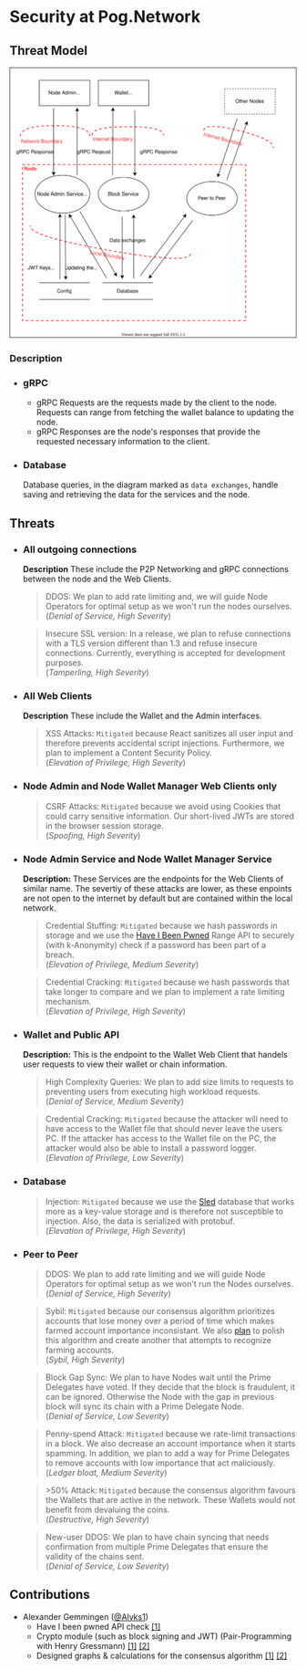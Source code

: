 # Security at Pog.Network

## Threat Model

![threat-model](threat.drawio.svg)

### **Description**

- ### gRPC

  - gRPC Requests are the requests made by the client to the node. Requests can range from fetching the wallet balance to updating the node.
  - gRPC Responses are the node's responses that provide the requested necessary information to the client.

- ### Database

  Database queries, in the diagram marked as `data exchanges`, handle saving and retrieving the data for the services and the node.

## Threats

- ### All outgoing connections

  **Description**
  These include the P2P Networking and gRPC connections between the node and the Web Clients.

  > DDOS: We plan to add rate limiting and, we will guide Node Operators for optimal setup as we won't run the nodes ourselves.
  > <br>(_Denial of Service, High Severity_)

  > Insecure SSL version: In a release, we plan to refuse connections with a TLS version different than 1.3 and refuse insecure connections. Currently, everything is accepted for development purposes.
  > <br> (_Tamperling, High Severity_)

- ### All Web Clients

  **Description**
  These include the Wallet and the Admin interfaces.

  > XSS Attacks: `Mitigated` because React sanitizes all user input and therefore prevents accidental script injections. Furthermore, we plan to implement a Content Security Policy.
  > <br> (_Elevation of Privilege, High Severity_)

- ### Node Admin and Node Wallet Manager Web Clients only

  > CSRF Attacks: `Mitigated` because we avoid using Cookies that could carry sensitive information. Our short-lived JWTs are stored in the browser session storage.
  > <br> (_Spoofing, High Severity_)

- ### Node Admin Service and Node Wallet Manager Service

  **Description:**
  These Services are the endpoints for the Web Clients of similar name.
  The severtiy of these attacks are lower, as these enpoints are not open to the internet by default but are contained within the local network.

  > Credential Stuffing: `Mitigated` because we hash passwords in storage and we use the [Have I Been Pwned](https://haveibeenpwned.com/) Range API to securely (with k-Anonymity) check if a password has been part of a breach.
  > <br> (_Elevation of Privilege, Medium Severity_)

  > Credential Cracking: `Mitigated` because we hash passwords that take longer to compare and we plan to implement a rate limiting mechanism.
  > <br> (_Elevation of Privilege, High Severity_)

- ### Wallet and Public API

  **Description:**
  This is the endpoint to the Wallet Web Client that handels user requests to view their wallet or chain information.

  > High Complexity Queries: We plan to add size limits to requests to preventing users from executing high workload requests.
  > <br> (_Denial of Service, Medium Severity_)

  > Credential Cracking: `Mitigated` because the attacker will need to have access to the Wallet file that should never leave the users PC. If the attacker has access to the Wallet file on the PC, the attacker would also be able to install a password logger.
  > <br> (_Elevation of Privilege, Low Severity_)

- ### Database

  > Injection: `Mitigated` because we use the [Sled](https://github.com/spacejam/sled) database that works more as a key-value storage and is therefore not susceptible to injection. Also, the data is serialized with protobuf.
  > <br>(_Elevation of Privilege, High Severity_)

- ### Peer to Peer

  > DDOS: We plan to add rate limiting and we will guide Node Operators for optimal setup as we won't run the Nodes ourselves.
  > <br>(_Denial of Service, High Severity_)

  > Sybil: `Mitigated` because our consensus algorithm prioritizes accounts that lose money over a period of time which makes farmed account importance inconsistant. We also [plan](./developers/consensus/importance_farming.md) to polish this algorithm and create another that attempts to recognize farming accounts.
  > <br>(_Sybil, High Severity_)

  > Block Gap Sync: We plan to have Nodes wait until the Prime Delegates have voted. If they decide that the block is fraudulent, it can be ignored. Otherwise the Node with the gap in previous block will sync its chain with a Prime Delegate Node.
  > <br>(_Denial of Service, Low Severity_)

  > Penny-spend Attack: `Mitigated` because we rate-limit transactions in a block. We also decrease an account importance when it starts spamming. In addition, we plan to add a way for Prime Delegates to remove accounts with low importance that act maliciously.
  > <br>(_Ledger bloat, Medium Severity_)

  > \>50% Attack: `Mitigated` because the consensus algorithm favours the Wallets that are active in the network. These Wallets would not benefit from devaluing the coins.
  > <br>(_Destructive, High Severity_)

  > New-user DDOS: We plan to have chain syncing that needs confirmation from multiple Prime Delegates that ensure the validity of the chains sent.
  > <br>(_Denial of Service, Low Severity_)

## Contributions

- Alexander Gemmingen ([@Alyks1](https://github.com/Alyks1))
  - Have I been pwned API check [[1]](https://github.com/pognetwork/champ/pull/87)
  - Crypto module (such as block signing and JWT) (Pair-Programming with Henry Gressmann) [[1]](https://github.com/pognetwork/champ/pull/28) [[2]](https://github.com/pognetwork/champ/pull/66)
  - Designed graphs & calculations for the consensus algorithm [[1]](https://github.com/pognetwork/champ/pull/22) [[2]](https://github.com/pognetwork/champ/pull/83)
